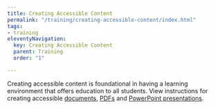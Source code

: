 ```yaml
---
title: Creating Accessible Content
permalink: "/training/creating-accessible-content/index.html"
tags:
- training
eleventyNavigation:
  key: Creating Accessible Content
  parent: Training
  order: "1"

---
```

Creating accessible content is foundational in having a learning environment that offers education to all students. View instructions for creating accessible [documents](/training/creating-accessible-content/documents/), [PDFs](/training/creating-accessible-content/pdfs/) and [PowerPoint presentations](/training/creating-accessible-content/powerpoint/).